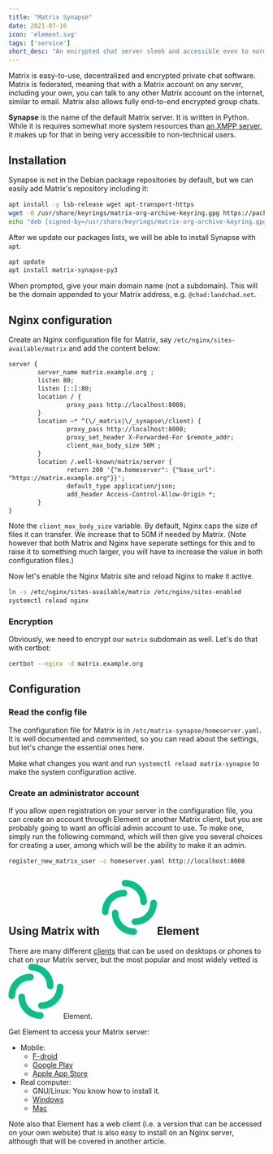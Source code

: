 ```yaml
---
title: "Matrix Synapse"
date: 2021-07-16
icon: 'element.svg'
tags: ['service']
short_desc: "An encrypted chat server sleek and accessible even to normies."
---
```


Matrix is easy-to-use, decentralized and encrypted private chat
software. Matrix is federated, meaning that with a Matrix account on any
server, including your own, you can talk to any other Matrix account on
the internet, similar to email. Matrix also allows fully end-to-end
encrypted group chats.

**Synapse** is the name of the default Matrix server. It is written in
Python. While it is requires somewhat more system resources than [an
XMPP server](/prosody), it makes up for that in being very accessible
to non-technical users.

## Installation

Synapse is not in the Debian package repositories by default, but we can
easily add Matrix\'s repository including it:

```sh
apt install -y lsb-release wget apt-transport-https
wget -O /usr/share/keyrings/matrix-org-archive-keyring.gpg https://packages.matrix.org/debian/matrix-org-archive-keyring.gpg
echo "deb [signed-by=/usr/share/keyrings/matrix-org-archive-keyring.gpg] https://packages.matrix.org/debian/ $(lsb_release -cs) main" > /etc/apt/sources.list.d/matrix-org.list
```

After we update our packages lists, we will be able to install Synapse
with `apt`.

```sh
apt update
apt install matrix-synapse-py3
```

When prompted, give your main domain name (not a subdomain). This will
be the domain appended to your Matrix address, e.g.
`@chad:landchad.net`.

## Nginx configuration

Create an Nginx configuration file for Matrix, say
`/etc/nginx/sites-available/matrix` and add the content below:

```nginx
server {
        server_name matrix.example.org ;
        listen 80;
        listen [::]:80;
        location / {
                proxy_pass http://localhost:8008;
        }
        location ~* ^(\/_matrix|\/_synapse\/client) {
                proxy_pass http://localhost:8008;
                proxy_set_header X-Forwarded-For $remote_addr;
                client_max_body_size 50M ;
        }
        location /.well-known/matrix/server {
                return 200 '{"m.homeserver": {"base_url": "https://matrix.example.org"}}';
                default_type application/json;
                add_header Access-Control-Allow-Origin *;
        }
}
```

Note the `client_max_body_size` variable. By default, Nginx caps the
size of files it can transfer. We increase that to 50M if needed by
Matrix. (Note however that both Matrix and Nginx have seperate settings
for this and to raise it to something much larger, you will have to
increase the value in both configuration files.)

Now let\'s enable the Nginx Matrix site and reload Nginx to make it
active.

```sh
ln -s /etc/nginx/sites-available/matrix /etc/nginx/sites-enabled
systemctl reload nginx
```

### Encryption

Obviously, we need to encrypt our `matrix` subdomain as well. Let\'s do
that with certbot:

```sh
certbot --nginx -d matrix.example.org
```

## Configuration

### Read the config file

The configuration file for Matrix is in
`/etc/matrix-synapse/homeserver.yaml`. It is well documented and
commented, so you can read about the settings, but let\'s change the
essential ones here.

Make what changes you want and run `systemctl reload matrix-synapse` to
make the system configuration active.

### Create an administrator account

If you allow open registration on your server in the configuration file,
you can create an account through Element or another Matrix client, but
you are probably going to want an official admin account to use. To make
one, simply run the following command, which will then give you several
choices for creating a user, among which will be the ability to make it
an admin.

```sh
register_new_matrix_user -c homeserver.yaml http://localhost:8008
```

## Using Matrix with ![Element Matrix logo](/pix/element.svg)Element

There are many different [clients](https://matrix.org/clients/) that can
be used on desktops or phones to chat on your Matrix server, but the
most popular and most widely vetted is ![Element
logo](/pix/element.svg)Element.

Get Element to access your Matrix server:

-   Mobile:
    -   [F-droid](https://f-droid.org/packages/im.vector.app/)
    -   [Google
        Play](https://play.google.com/store/apps/details?id=im.vector.app)
    -   [Apple App
        Store](https://apps.apple.com/app/vector/id1083446067)
-   Real computer:
    -   GNU/Linux: You know how to install it.
    -   [Windows](https://packages.riot.im/desktop/install/win32/x64/Element%20Setup.exe)
    -   [Mac](https://packages.riot.im/desktop/install/macos/Element.dmg)

Note also that Element has a web client (i.e. a version that can be
accessed on your own website) that is also easy to install on an Nginx
server, although that will be covered in another article.
